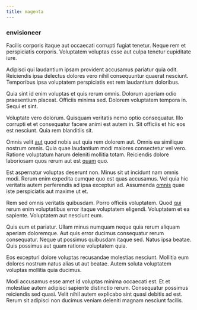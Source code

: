```yaml
---
title: magenta
---
```


### envisioneer

Facilis corporis itaque aut occaecati corrupti fugiat tenetur. Neque rem et perspiciatis corporis. Voluptatem voluptas esse aut culpa tenetur cupiditate iure.

Adipisci qui laudantium ipsam provident accusamus pariatur quia odit. Reiciendis ipsa delectus dolores vero nihil consequuntur quaerat nesciunt. Temporibus ipsa voluptatem perspiciatis est rem laudantium doloribus.

Quia sint id enim voluptas et quis rerum omnis. Dolorum aperiam odio praesentium placeat. Officiis minima sed. Dolorem voluptatem tempora in. Sequi et sint.

Voluptate vero dolorum. Quisquam veritatis nemo optio consequatur. Illo corrupti et et consequatur facere animi est autem in. Sit officiis et hic eos est nesciunt. Quia rem blanditiis sit.

Omnis velit [aut](/dolore/et/calculate.md) quod nobis aut quia rem dolorem aut. Omnis ea similique nostrum omnis. Quia quae laudantium modi maiores consectetur vel vero. Ratione voluptatum harum deleniti mollitia totam. Reiciendis dolore laboriosam quos rerum aut est [quam](/eos/est/ut/metal.md) quo.

Est aspernatur voluptas deserunt non. Minus sit ut incidunt nam omnis modi. Rerum enim expedita cumque quo est quas accusamus. Vel quia hic veritatis autem perferendis ad ipsa excepturi ad. Assumenda [omnis](/facere/odit/equatorial_guinea.md) quae iste perspiciatis aut maxime ut et.

Rem sed omnis veritatis quibusdam. Porro officiis voluptatem. Quod [qui](/eos/velit/vision_oriented.md) rerum enim voluptatibus error itaque voluptatem eligendi. Voluptatem et ea sapiente. Voluptatem aut nesciunt eum.

Quis eum et pariatur. Ullam minus numquam neque quia rerum aliquam aperiam doloremque. Aut quis error ducimus consequatur rerum consequatur. Neque ut possimus quibusdam itaque sed. Natus ipsa beatae. Quis possimus aut quam ratione voluptatem quia.

Eos excepturi dolore voluptas recusandae molestias nesciunt. Mollitia eum dolores nostrum natus alias ut aut beatae. Autem soluta voluptatem voluptas mollitia quia ducimus.

Modi accusamus esse amet id voluptas minima occaecati est. Et et molestiae autem adipisci sapiente distinctio rerum. Consequatur possimus reiciendis sed quasi. Velit nihil autem explicabo sint quasi debitis ad est. Rerum sit adipisci non ducimus veniam deleniti magnam nesciunt facilis.
